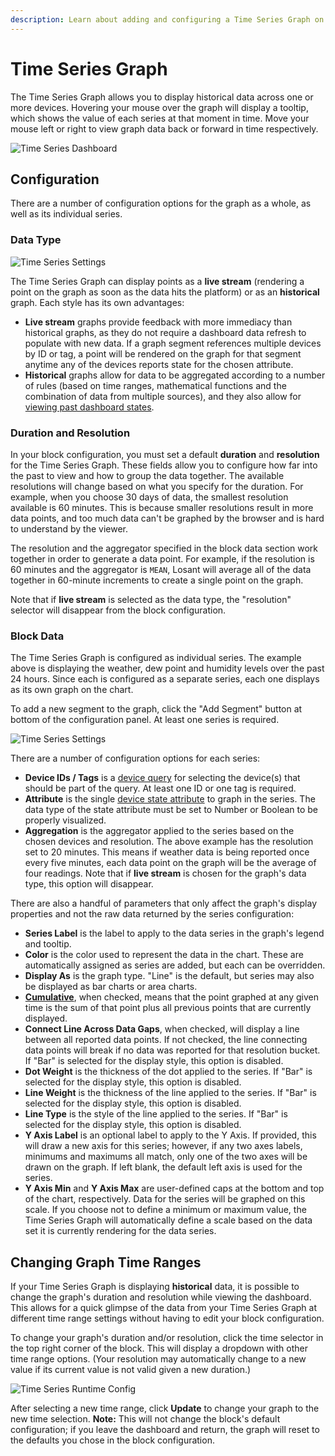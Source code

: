 ```yaml
---
description: Learn about adding and configuring a Time Series Graph on a Losant Dashboard.
---
```


# Time Series Graph

The Time Series Graph allows you to display historical data across one or more devices. Hovering your mouse over the graph will display a tooltip, which shows the value of each series at that moment in time. Move your mouse left or right to view graph data back or forward in time respectively.

![Time Series Dashboard](/images/dashboards/time-series-dashboard.png "Time Series Dashboard")

## Configuration

There are a number of configuration options for the graph as a whole, as well as its individual series.

### Data Type

![Time Series Settings](/images/dashboards/time-series-settings.png "Time Series Settings")

The Time Series Graph can display points as a **live stream** (rendering a point on the graph as soon as the data hits the platform) or as an **historical** graph. Each style has its own advantages:

* **Live stream** graphs provide feedback with more immediacy than historical graphs, as they do not require a dashboard data refresh to populate with new data. If a graph segment references multiple devices by ID or tag, a point will be rendered on the graph for that segment anytime any of the devices reports state for the chosen attribute.
* **Historical** graphs allow for data to be aggregated according to a number of rules (based on time ranges, mathematical functions and the combination of data from multiple sources), and they also allow for [viewing past dashboard states](/dashboards/overview/#viewing-past-dashboard-states).

### Duration and Resolution

In your block configuration, you must set a default **duration** and **resolution** for the Time Series Graph. These fields allow you to configure how far into the past to view and how to group the data together. The available resolutions will change based on what you specify for the duration. For example, when you choose 30 days of data, the smallest resolution available is 60 minutes. This is because smaller resolutions result in more data points, and too much data can't be graphed by the browser and is hard to understand by the viewer.

The resolution and the aggregator specified in the block data section work together in order to generate a data point. For example, if the resolution is 60 minutes and the aggregator is `MEAN`, Losant will average all of the data together in 60-minute increments to create a single point on the graph.

Note that if **live stream** is selected as the data type, the "resolution" selector will disappear from the block configuration.

### Block Data

The Time Series Graph is configured as individual series. The example above is displaying the weather, dew point and humidity levels over the past 24 hours. Since each is configured as a separate series, each one displays as its own graph on the chart.

To add a new segment to the graph, click the "Add Segment" button at bottom of the configuration panel. At least one series is required.

![Time Series Settings](/images/dashboards/time-series-settings-tags.png "Time Series Settings")

There are a number of configuration options for each series:

* **Device IDs / Tags** is a [device query](/devices/device-queries/) for selecting the device(s) that should be part of the query. At least one ID or one tag is required.
* **Attribute** is the single [device state attribute](/devices/state/) to graph in the series. The data type of the state attribute must be set to Number or Boolean to be properly visualized.
* **Aggregation** is the aggregator applied to the series based on the chosen devices and resolution. The above example has the resolution set to 20 minutes. This means if weather data is being reported once every five minutes, each data point on the graph will be the average of four readings. Note that if **live stream** is chosen for the graph's data type, this option will disappear.

There are also a handful of parameters that only affect the graph's display properties and not the raw data returned by the series configuration:

* **Series Label** is the label to apply to the data series in the graph's legend and tooltip.
* **Color** is the color used to represent the data in the chart. These are automatically assigned as series are added, but each can be overridden.
* **Display As** is the graph type. "Line" is the default, but series may also be displayed as bar charts or area charts.
* <strong><a href="https://www.mathsisfun.com/data/cumulative-tables-graphs.html" target="\_blank">Cumulative</a></strong>, when checked, means that the point graphed at any given time is the sum of that point plus all previous points that are currently displayed.
* **Connect Line Across Data Gaps**, when checked, will display a line between all reported data points. If not checked, the line connecting data points will break if no data was reported for that resolution bucket. If "Bar" is selected for the display style, this option is disabled.
* **Dot Weight** is the thickness of the dot applied to the series. If "Bar" is selected for the display style, this option is disabled.
* **Line Weight** is the thickness of the line applied to the series. If "Bar" is selected for the display style, this option is disabled.
* **Line Type** is the style of the line applied to the series. If "Bar" is selected for the display style, this option is disabled.
* **Y Axis Label** is an optional label to apply to the Y Axis. If provided, this will draw a new axis for this series; however, if any two axes labels, minimums and maximums all match, only one of the two axes will be drawn on the graph. If left blank, the default left axis is used for the series.
* **Y Axis Min** and **Y Axis Max** are user-defined caps at the bottom and top of the chart, respectively. Data for the series will be graphed on this scale. If you choose not to define a minimum or maximum value, the Time Series Graph will automatically define a scale based on the data set it is currently rendering for the data series.

## Changing Graph Time Ranges

If your Time Series Graph is displaying **historical** data, it is possible to change the graph's duration and resolution while viewing the dashboard. This allows for a quick glimpse of the data from your Time Series Graph at different time range settings without having to edit your block configuration.

To change your graph's duration and/or resolution, click the time selector in the top right corner of the block. This will display a dropdown with other time range options. (Your resolution may automatically change to a new value if its current value is not valid given a new duration.)

![Time Series Runtime Config](/images/dashboards/time-series-graph-runtime-config.png "Time Series Runtime Config")

After selecting a new time range, click **Update** to change your graph to the new time selection. **Note:** This will not change the block's default configuration; if you leave the dashboard and return, the graph will reset to the defaults you chose in the block configuration.
